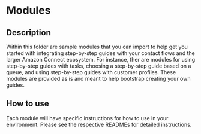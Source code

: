# Modules

## Description
Within this folder are sample modules that you can import to help get you started with integrating step-by-step guides with your contact flows and the larger Amazon Connect ecosystem. For instance, ther are modules for using step-by-step guides with tasks, choosing a step-by-step guide based on a queue, and using step-by-step guides with customer profiles. These modules are provided as is and meant to help bootstrap creating your own guides.

## How to use
Each module will have specific instructions for how to use in your environment. Please see the respective READMEs for detailed instructions.